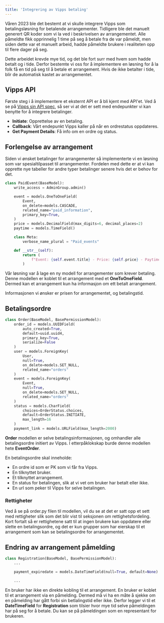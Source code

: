 ```yaml
---
title: 'Integrering av Vipps betaling'
---
```


Våren 2023 ble det bestemt at vi skulle integrere Vipps som betalingsløsning for betalende arrangementer. Tidligere ble det manuelt generert QR koder som vi la ved i beskrivelsen av arrangementet. Alle påmeldte fikk opprinnelig 1 time på seg å betale fra de var påmeldt, men siden dette var et manuelt arbeid, hadde påmeldte brukere i realiteten opp til flere dager på seg.

Dette arbeidet krevde mye tid, og det ble fort surr med hvem som hadde betalt og i tide. Derfor bestemte vi oss for å implementere en løsning for å la folk få en tid på seg til å betale et arrangement. Hvis de ikke betalter i tide, blir de automatisk kastet av arrangementet.

## Vipps API

Første steg i å implementere et eksternt API er å bli kjent med API'et. Ved å se på [Vipps sin API spec](https://developer.vippsmobilepay.com/api/ecom/#tag/eCom-API/operation/initiatePaymentV3UsingPOST), så ser vi at det er sett med endepunkter vi kan benytte for å integrere betalinger.

- **Initiate**: Opprettelse av en betaling.
- **Callback**: Vårt endepunkt Vipps kaller på når en ordrestatus oppdateres.
- **Get Payment Details**: Få info om en ordre og status.

## Forlengelse av arrangement

Siden vi ønsket betalinger for arrangementer så implementerte vi en løsning som var spesialtilpasset til arrangementer. Fordelen med dette er at vi kan opprette nye tabeller for andre typer betalinger senere hvis det er behov for det.

```python
class PaidEvent(BaseModel):
    write_access = AdminGroup.admin()

    event = models.OneToOneField(
        Event,
        on_delete=models.CASCADE,
        related_name="paid_information",
        primary_key=True,
    )
    price = models.DecimalField(max_digits=6, decimal_places=2)
    paytime = models.TimeField()

    class Meta:
        verbose_name_plural = "Paid_events"

    def __str__(self):
        return (
            f"Event: {self.event.title} - Price: {self.price} - Paytime: {self.paytime}"
        )
```

Vår løsning var å lage en ny modell for arrangementer som krever betaling. Denne modellen er koblet til et arrangement med et **OneToOneField**. Dermed kan et arrangement kun ha informasjon om ett betalt arrangement.

Informasjonen vi ønsker er prisen for arrangementet, og betalingstid.

## Betalingsordre

```python
class Order(BaseModel, BasePermissionModel):
    order_id = models.UUIDField(
        auto_created=True,
        default=uuid.uuid4,
        primary_key=True,
        serialize=False
    )
    user = models.ForeignKey(
        User,
        null=True,
        on_delete=models.SET_NULL,
        related_name="orders"
    )
    event = models.ForeignKey(
        Event,
        null=True,
        on_delete=models.SET_NULL,
        related_name="orders"
    )
    status = models.CharField(
        choices=OrderStatus.choices,
        default=OrderStatus.INITIATE,
        max_length=16
    )
    payment_link = models.URLField(max_length=2000)
```

**Order** modellen er selve betalingsinformasjonen, og omhandler alle betalingsordre initiert av Vipps. I etterpåklokskap burde denne modellen hete **EventOrder**.

En betalingsordre skal inneholde:

- En ordre id som er PK som vi får fra Vipps.
- En tilknyttet bruker.
- Et tilknyttet arrangement.
- En status for betalingen, slik at vi vet om bruker har betalt eller ikke.
- En url som peker til Vipps for selve betalingen.

### Rettigheter

Ved å se på order.py filen til modellen, vil du se at det er satt opp et sett med rettigheter slik som det blir vist til seksjonen om rettighetsfordeling. Kort fortalt så er rettighetene satt til at ingen brukere kan oppdatere eller slette en betalingsordre, og det er kun grupper som har eierskap til et arrangement som kan se betalingsordre for arrangementet.

## Endring av arrangement påmelding

```python
class Registration(BaseModel, BasePermissionModel):
    ...

    payment_expiredate = models.DateTimeField(null=True, default=None)

    ...
```

En bruker har ikke en direkte kobling til et arrangement. En bruker er koblet til et arrangement via en påmelding. Dermed må vi ha en måte å sjekke om en påmelding har gått forbi sin betlalingstid eller ikke. Derfor legger vi til et **DateTimeField** for **Registration** som tilsier hvor mye tid selve påmeldingen har på seg for å betale. Du kan se på påmeldingen som en representant for brukeren.
